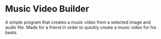 # Music Video Builder
A simple program that creates a music video from a selected image and audio file. Made for a friend in order to quickly create a music video for his beats.

